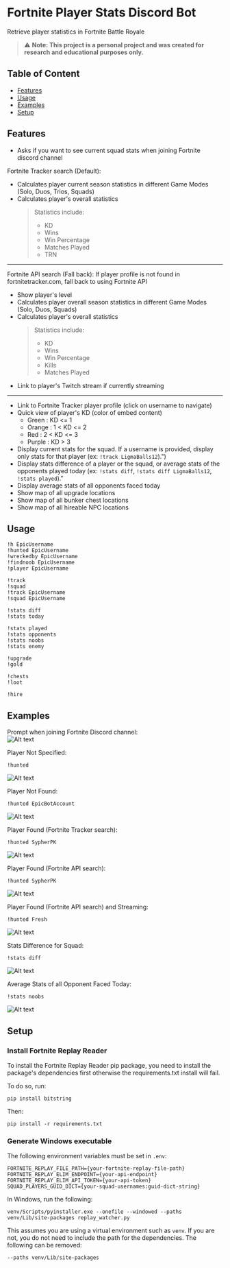 # Fortnite Player Stats Discord Bot
Retrieve player statistics in Fortnite Battle Royale

> :warning: **Note: This project is a personal project and was created for research and educational purposes only.**

## Table of Content

* [Features](#features)
* [Usage](#usage)
* [Examples](#examples)
* [Setup](#setup)

## Features
- Asks if you want to see current squad stats when joining Fortnite discord channel 

Fortnite Tracker search (Default): 
- Calculates player current season statistics in different Game Modes (Solo, Duos, Trios, Squads)
- Calculates player's overall statistics
    > Statistics include:
    >    - KD 
    >    - Wins
    >    - Win Percentage
    >    - Matches Played
    >    - TRN 
----------------------------------------------------------------------------------
Fortnite API search (Fall back):
If player profile is not found in fortnitetracker.com, fall back to using Fortnite API
- Show player's level
- Calculates player overall season statistics in different Game Modes (Solo, Duos, Squads)
- Calculates player's overall statistics
    > Statistics include:
    >    - KD 
    >    - Wins
    >    - Win Percentage
    >    - Kills 
    >    - Matches Played
- Link to player's Twitch stream if currently streaming    
----------------------------------------------------------------------------------

- Link to Fortnite Tracker player profile (click on username to navigate)
- Quick view of player's KD (color of embed content)
    - Green : KD <= 1
    - Orange : 1 < KD <= 2
    - Red : 2 < KD <= 3
    - Purple : KD > 3
- Display current stats for the squad. If a username is provided, display only stats for that player (ex: `!track LigmaBalls12`).")
- Display stats difference of a player or the squad, or average stats of the opponents played today (ex: `!stats diff`, `!stats diff LigmaBalls12`, `!stats played`)."
- Display average stats of all opponents faced today
- Show map of all upgrade locations
- Show map of all bunker chest locations
- Show map of all hireable NPC locations

## Usage
```
!h EpicUsername
!hunted EpicUsername
!wreckedby EpicUsername
!findnoob EpicUsername
!player EpicUsername

!track
!squad
!track EpicUsername
!squad EpicUsername

!stats diff
!stats today

!stats played
!stats opponents
!stats noobs
!stats enemy

!upgrade
!gold 

!chests
!loot

!hire
```

## Examples
Prompt when joining Fortnite Discord channel:\
![Alt text](/images/prompt_example.png?raw=true)

Player Not Specified:
```
!hunted
```
![Alt text](/images/provide_username_example.png?raw=true)

Player Not Found:
```
!hunted EpicBotAccount
```
![Alt text](/images/fail_example.png?raw=true)

Player Found (Fortnite Tracker search):
```
!hunted SypherPK
```
![Alt text](/images/fortnite_tracker_example.png?raw=true)

Player Found (Fortnite API search):
```
!hunted SypherPK
```
![Alt text](/images/example.png?raw=true)

Player Found (Fortnite API search) and Streaming:
```
!hunted Fresh
```
![Alt text](/images/twitch_example.png?raw=true)

Stats Difference for Squad:
```
!stats diff
```
![Alt text](/images/stats_diff_example.png?raw=true)

Average Stats of all Opponent Faced Today:
```
!stats noobs
```
![Alt text](/images/stats_noobs_example.png?raw=true)

## Setup
### Install Fortnite Replay Reader
To install the Fortnite Replay Reader pip package, you need to install the package's dependencies first otherwise the requirements.txt install will fail.

To do so, run:
```
pip install bitstring
```

Then:
```
pip install -r requirements.txt
```

### Generate Windows executable
The following environment variables must be set in `.env`:
```
FORTNITE_REPLAY_FILE_PATH={your-fortnite-replay-file-path}
FORTNITE_REPLAY_ELIM_ENDPOINT={your-api-endpoint}
FORTNITE_REPLAY_ELIM_API_TOKEN={your-api-token}
SQUAD_PLAYERS_GUID_DICT={your-squad-usernames:guid-dict-string}
```

In Windows, run the following:
```
venv/Scripts/pyinstaller.exe --onefile --windowed --paths venv/Lib/site-packages replay_watcher.py
```

This assumes you are using a virtual environment such as `venv`. If you are not, you do not need to include the path for the dependencies. The following can be removed:
```
--paths venv/Lib/site-packages
```
